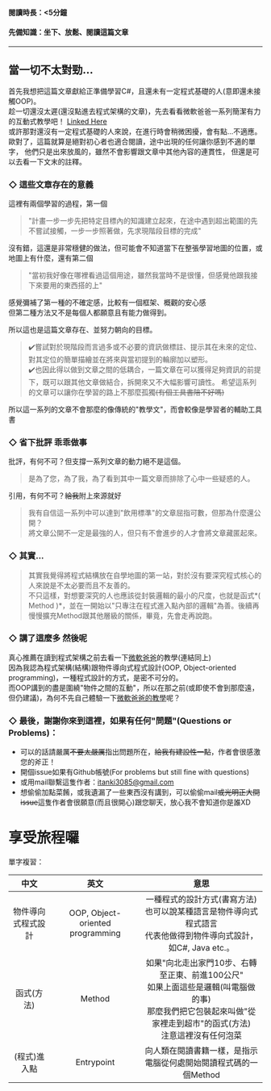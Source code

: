 #### 閱讀時長：<5分鐘
#### 先備知識：坐下、放鬆、閱讀這篇文章
---
## 當一切不太對勁...

首先我想把這篇文章獻給正準備學習C#，且還未有一定程式基礎的人(意即還未接觸OOP)。  
趁一切還沒太遲(還沒點進去程式架構的文章)，先去看看微軟爸爸一系列簡潔有力的互動式教學吧！
[Linked Here](https://docs.microsoft.com/zh-tw/dotnet/csharp/tour-of-csharp/tutorials/hello-world "聖經")  
或許那對還沒有一定程式基礎的人來說，在進行時會稍微困擾，會有點...不適應。
歐對了，這篇就算是絕對初心者也適合閱讀，途中出現的任何讓你感到不適的單字，
他們只是出來放風的，雖然不會影響跟文章中其他內容的連貫性，
但還是可以去看一下文末的註釋。

### ◇ 這些文章存在的意義

這裡有兩個學習的過程，第一個
  > "計畫一步一步先把特定目標內的知識建立起來，在途中遇到超出範圍的先不嘗試接觸，一步一步照著做，先求現階段目標的完成"  

沒有錯，這還是非常穩健的做法，但可能會不知道當下在整張學習地圖的位置，或地圖上有什麼，還有第二個
  > "當初我好像在哪裡看過這個用途，雖然我當時不是很懂，但感覺他跟我接下來要用的東西搭的上"  

感覺彌補了第一種的不確定感，比較有一個框架、概觀的安心感  
但第二種方法又不是每個人都願意且有能力做得到。  


所以這也是這篇文章存在、並努力朝向的目標。
  > ✔️嘗試對於現階段而言過多或不必要的資訊做標註、提示其在未來的定位、對其定位的簡單描繪並在將來與當初提到的輪廓加以塑形。  
  > ✔️也因此得以做到文章之間的低耦合，一篇文章在可以獲得足夠資訊的前提下，既可以跟其他文章做結合，拆開來又不大幅影響可讀性。
  > 希望這系列的文章可以讓你在學習的路上不那麼孤獨~~(有個工具書陪不好嗎)~~

所以這一系列的文章不會那麼的像傳統的"教學文"，而會較像是學習者的輔助工具書  

### ◇ 省下批評 乖乖做事
批評，有何不可？但支撐一系列文章的動力絕不是這個。  
  > 是為了您，為了我，為了看到其中一篇文章而排除了心中一些疑惑的人。

引用，有何不可？~~給我~~附上來源就好
  > 我有自信這一系列中可以達到"飲用標準"的文章屈指可數，但那為什麼還公開？  
  > 將文章公開不一定是最強的人，但只有不會進步的人才會將文章藏匿起來。

### ◇ 其實...

> 其實我覺得將程式結構放在自學地圖的第一站，對於沒有要深究程式核心的人來說是不太必要而且不友善的。  
> 不只這樣，對想要深究的人也應該從封裝邏輯的最小的尺度，也就是函式*( Method )*，並在一開始以"只專注在程式進入點內部的邏輯"為善。後續再慢慢擴充Method跟其他層級的關係，畢竟，先會走再說跑。

### ◇ 講了這麼多 然後呢
真心推薦在讀到程式架構之前去看一下[微軟爸爸](https://docs.microsoft.com/zh-tw/dotnet/csharp/tour-of-csharp/tutorials/hello-world "聖經")的教學(連結同上)  
因為我認為程式架構(結構)跟物件導向式程式設計(OOP, Object-oriented programming)，一種程式設計的方式，是密不可分的。  
而OOP講到的盡是圍繞"物件之間的互動"，所以在那之前(或即使不會到那麼遠，但仍建議)，為何不先自己體驗一下[微軟爸爸的教學](https://docs.microsoft.com/zh-tw/dotnet/csharp/tour-of-csharp/tutorials/hello-world "去看看吧！")呢？

### ◇ 最後，謝謝你來到這裡，如果有任何"問題"(Questions or Problems)：
  - 可以的話請嚴厲~~不要太嚴厲~~指出問題所在，~~給我有建設性一點~~，作者會很感激您的斧正！
  - 開個issue如果有Github帳號(For problems but still fine with questions)
  - 或用mail聯繫這隻作者：itanki3085@gmail.com
  - 想偷偷加點菜餚，或我遺漏了一些東西沒有講到，可以偷偷mail~~或光明正大開issue~~這隻作者會很願意(而且很開心)跟您聊天，放心我不會知道你是誰XD

# 享受旅程囉

單字複習：

|        中文        |               英文               |                             意思                             |
| :----------------: | :------------------------------: | :----------------------------------------------------------: |
| 物件導向式程式設計 | OOP, Object-oriented programming | 一種程式的設計方式(書寫方法)<br />也可以說某種語言是物件導向式程式語言<br />代表他做得到物件導向式設計，如C#, Java etc.。 |
|     函式(方法)     |              Method              | 如果"向北走出家門10步、右轉至正東、前進100公尺"<br />如果上面這些是邏輯(叫電腦做的事)<br />那麼我們把它包裝起來叫做"從家裡走到超市"的函式(方法)<br />注意這裡沒有任何泡菜 |
|    (程式)進入點    |            Entrypoint            | 向人類在閱讀書籍一樣，是指示電腦從何處開始閱讀程式碼的一個Method |

<!-- 不要只是"從這裡吸收"，因為那是遠遠不構的，如果有自己'的想法，嘗試、實踐，那麼對於程式更深層的體悟便是可得的。
"原理會很多，不會拿來用跟不知道沒學一樣"
當一份知識在腦海中的可及性太低時，以下濃煙警告，若覺得身體不是，請適時抽身

 -->
